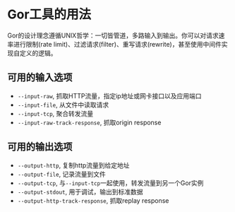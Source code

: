 # Gor工具的用法

Gor的设计理念遵循UNIX哲学：一切皆管道，多路输入到输出。你可以对请求速率进行限制(rate limit)、过滤请求(filter)、重写请求(rewrite)，甚至使用中间件实现自定义的逻辑。

## 可用的输入选项

+ `--input-raw`, 抓取HTTP流量，指定ip地址或网卡接口以及应用端口
+ `--input-file`, 从文件中读取请求
+ `--input-tcp`, 聚合转发流量
+ `--input-raw-track-response`, 抓取origin response

## 可用的输出选项

+ `--output-http`, 复制http流量到给定地址
+ `--output-file`, 记录流量到文件
+ `--output-tcp`, 与`--input-tcp`一起使用，转发流量到另一个Gor实例
+ `--output-stdout`, 用于调试，输出到标准数据
+ `--output-http-track-response`, 抓取replay response
